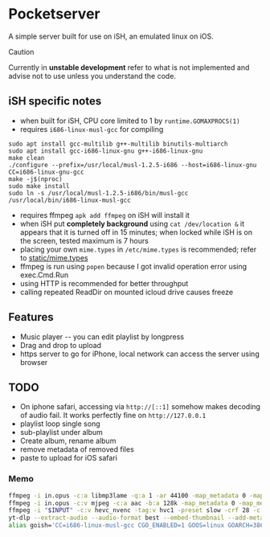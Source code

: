
# Pocketserver

A simple server built for use on iSH, an emulated linux on iOS.

> [!CAUTION]
> Currently in **unstable development** refer to what is not implemented and advise not to use unless you understand the code.

## iSH specific notes

- when built for iSH, CPU core limited to 1 by `runtime.GOMAXPROCS(1)`
- requires `i686-linux-musl-gcc` for compiling
```
sudo apt install gcc-multilib g++-multilib binutils-multiarch
sudo apt install gcc-i686-linux-gnu g++-i686-linux-gnu
make clean
./configure --prefix=/usr/local/musl-1.2.5-i686 --host=i686-linux-gnu CC=i686-linux-gnu-gcc
make -j$(nproc)
sudo make install
sudo ln -s /usr/local/musl-1.2.5-i686/bin/musl-gcc /usr/local/bin/i686-linux-musl-gcc
```
- requires ffmpeg `apk add ffmpeg` on iSH will install it
- when iSH put **completely background** using `cat /dev/location &` it appears that it is turned off in 15 minutes; when locked while iSH is on the screen, tested maximum is 7 hours
- placing your own `mime.types` in `/etc/mime.types` is recommended; refer to [static/mime.types](./static/mime.types)
- ffmpeg is run using `popen` because I got invalid operation error using exec.Cmd.Run
- using HTTP is recommended for better throughput
- calling repeated ReadDir on mounted icloud drive causes freeze

## Features

- Music player -- you can edit playlist by longpress
- Drag and drop to upload
- https server to go for iPhone, local network can access the server using browser


## TODO

- On iphone safari, accessing via `http://[::1]` somehow makes decoding of audio fail. It works perfectly fine on `http://127.0.0.1`
- playlist loop single song
- sub-playlist under album
- Create album, rename album
- remove metadata of removed files
- paste to upload for iOS safari


### Memo

```sh
ffmpeg -i in.opus -c:a libmp3lame -q:a 1 -ar 44100 -map_metadata 0 -map_metadata 0:s:0 -id3v2_version 3 out.mp3
ffmpeg -i in.opus -c:v mjpeg -c:a aac -b:a 128k -map_metadata 0 -map_metadata 0:s:0 -id3v2_version 3 -f ipod out.m4a
ffmpeg -i "$INPUT" -c:v hevc_nvenc -tag:v hvc1 -preset slow -crf 28 -c:a aac -b:a 192k -x265-params "aq-mode=3" "${INPUT%.*}_2.mp4"
yt-dlp --extract-audio --audio-format best --embed-thumbnail --add-metadata --metadata-from-title "%(title)s" -o "%(title)s.%(ext)s" $1
alias goish='CC=i686-linux-musl-gcc CGO_ENABLED=1 GOOS=linux GOARCH=386 go'
```